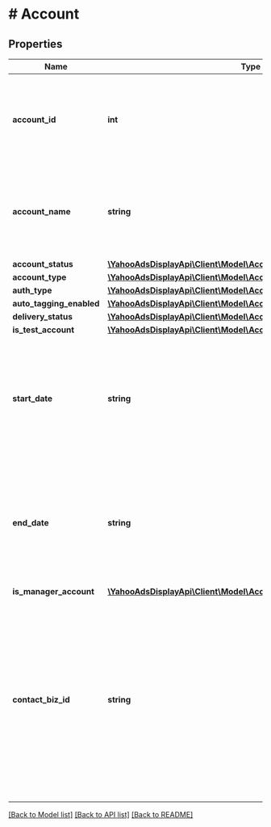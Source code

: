 # # Account

## Properties

Name | Type | Description | Notes
------------ | ------------- | ------------- | -------------
**account_id** | **int** | &lt;div lang&#x3D;\&quot;ja\&quot;&gt; アカウントIDです。&lt;br&gt; SET時、このフィールドは必須となります。 &lt;/div&gt; &lt;div lang&#x3D;\&quot;en\&quot;&gt; Account ID.&lt;br&gt; This field is required in SET operation. &lt;/div&gt; | [optional]
**account_name** | **string** | &lt;div lang&#x3D;\&quot;ja\&quot;&gt; アカウント名です。&lt;br&gt; SET時、このフィールドは省略可能となります。 &lt;/div&gt; &lt;div lang&#x3D;\&quot;en\&quot;&gt; Account name.&lt;br&gt; This field is optional in SET operation. &lt;/div&gt; | [optional]
**account_status** | [**\YahooAdsDisplayApi\Client\Model\AccountServiceStatus**](AccountServiceStatus.md) |  | [optional]
**account_type** | [**\YahooAdsDisplayApi\Client\Model\AccountServiceType**](AccountServiceType.md) |  | [optional]
**auth_type** | [**\YahooAdsDisplayApi\Client\Model\AccountServiceAuthType**](AccountServiceAuthType.md) |  | [optional]
**auto_tagging_enabled** | [**\YahooAdsDisplayApi\Client\Model\AccountServiceAutoTaggingEnabled**](AccountServiceAutoTaggingEnabled.md) |  | [optional]
**delivery_status** | [**\YahooAdsDisplayApi\Client\Model\AccountServiceDeliveryStatus**](AccountServiceDeliveryStatus.md) |  | [optional]
**is_test_account** | [**\YahooAdsDisplayApi\Client\Model\AccountServiceIsTestAccount**](AccountServiceIsTestAccount.md) |  | [optional]
**start_date** | **string** | &lt;div lang&#x3D;\&quot;ja\&quot;&gt; 掲載開始日です。&lt;br&gt; このフィールドは、レスポンスの際に返却されますが、リクエストの際には無視されます。 &lt;/div&gt; &lt;div lang&#x3D;\&quot;en\&quot;&gt; Start date of ad serving.&lt;br&gt; Although this field will be returned in the response, it will be ignored on input. &lt;/div&gt; | [optional]
**end_date** | **string** | &lt;div lang&#x3D;\&quot;ja\&quot;&gt; 掲載終了日です。&lt;br&gt; このフィールドは、レスポンスの際に返却されますが、リクエストの際には無視されます。 &lt;/div&gt; &lt;div lang&#x3D;\&quot;en\&quot;&gt; End date of ad serving.&lt;br&gt; Although this field will be returned in the response, it will be ignored on input. &lt;/div&gt; | [optional]
**is_manager_account** | [**\YahooAdsDisplayApi\Client\Model\AccountServiceIsManagerAccount**](AccountServiceIsManagerAccount.md) |  | [optional]
**contact_biz_id** | **string** | &lt;div lang&#x3D;\&quot;ja\&quot;&gt;アカウント管理者のYahoo! JAPANビジネスIDです。&lt;br&gt; MCCアカウントの場合、このフィールドは返却されず、リクエストの際も無視されます。&lt;br&gt; テストアカウントの場合、このフィールドは更新できません。&lt;/div&gt; &lt;div lang&#x3D;\&quot;en\&quot;&gt;Contact Business ID.&lt;br&gt; If isManagerAccount is \&quot;TRUE\&quot;, this field will not be returned and will be ignored on request.&lt;br&gt; If isTestAccount is \&quot;TRUE\&quot;, this field cannot be updated.&lt;/div&gt; | [optional]

[[Back to Model list]](../../README.md#models) [[Back to API list]](../../README.md#endpoints) [[Back to README]](../../README.md)
